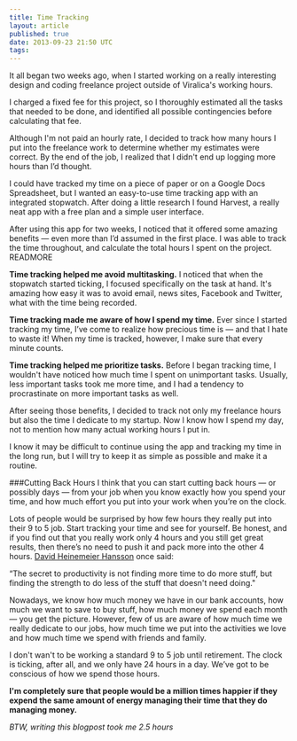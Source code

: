 ```yaml
---
title: Time Tracking
layout: article
published: true
date: 2013-09-23 21:50 UTC
tags:
---
```


It all began two weeks ago, when I started working on a really interesting design and coding freelance project outside of Viralica's working hours.

I charged a fixed fee for this project, so I thoroughly estimated all the tasks that needed to be done, and identified all possible contingencies before calculating that fee.

Although I'm not paid an hourly rate, I decided to track how many hours I put into the freelance work to determine whether my estimates were correct. By the end of the job, I realized that I didn't end up logging more hours than I’d thought.

I could have tracked my time on a piece of paper or on a Google Docs Spreadsheet, but I wanted an easy-to-use time tracking app with an integrated stopwatch. After doing a little research I found Harvest, a really neat app with a free plan and a simple user interface.

After using this app for two weeks, I noticed that it offered some amazing benefits  — even more than I’d assumed in the first place. I was able to track the time throughout, and calculate the total hours I spent on the project.
READMORE

**Time tracking helped me avoid multitasking.** I noticed that when the stopwatch started ticking, I focused specifically on the task at hand. It's amazing how easy it was to avoid email, news sites, Facebook and Twitter, what with the time being recorded.

**Time tracking made me aware of how I spend my time.** Ever since I started tracking my time, I’ve come to realize how precious time is — and that I hate to waste it! When my time is tracked, however, I make sure that every minute counts.

**Time tracking helped me prioritize tasks.** Before I began tracking time, I wouldn't have noticed how much time I spent on unimportant tasks. Usually, less important tasks took me more time, and I had a tendency to procrastinate on more important tasks as well.

After seeing those benefits, I decided to track not only my freelance hours but also the time I dedicate to my startup. Now I know how I spend my day, not to mention how many actual working hours I put in.

I know it may be difficult to continue using the app and tracking my time in the long run, but I will try to keep it as simple as possible and make it a routine.

###Cutting Back Hours
I think that you can start cutting back hours — or possibly days — from your job when you know exactly how you spend your time, and how much effort you put into your work when you’re on the clock.

Lots of people would be surprised by how few hours they really put into their 9 to 5 job. Start tracking your time and see for yourself. Be honest, and if you find out that you really work only 4 hours and you still get great results, then there’s no need to push it and pack more into the other 4 hours. [David Heinemeier Hansson](https://twitter.com/dhh/status/372875533375512576) once said:

“The secret to productivity is not finding more time to do more stuff, but finding the strength to do less of the stuff that doesn't need doing."

Nowadays, we know how much money we have in our bank accounts, how much we want to save to buy stuff, how much money we spend each month — you get the picture. However, few of us are aware of how much time we really dedicate to our jobs, how much time we put into the activities we love and how much time we spend with friends and family.

I don't wan't to be working a standard 9 to 5 job until retirement. The clock is ticking, after all, and we only have 24 hours in a day. We’ve got to be conscious of how we spend those hours.

**I'm completely sure that people would be a million times happier if they expend the same amount of energy managing their time that they do managing money.**

*BTW, writing this blogpost took me 2.5 hours*
